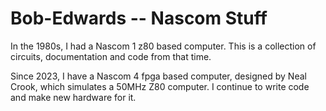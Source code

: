 # Bob-Edwards -- Nascom Stuff
 In the 1980s, I had a Nascom 1  z80 based computer. This is a collection of circuits, documentation and code from that time.
 
 Since 2023, I have a Nascom 4 fpga based computer, designed by Neal Crook, which simulates a 50MHz Z80 computer. I continue to write code and make new hardware for it.
